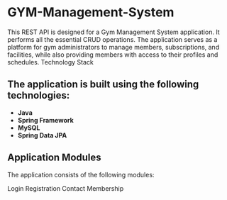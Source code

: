 # GYM-Management-System
This REST API is designed for a Gym Management System application. It performs all the essential CRUD operations. The application serves as a platform for gym administrators to manage members, subscriptions, and facilities, while also providing members with access to their profiles and schedules.
Technology Stack
## The application is built using the following technologies:

- **Java**
- **Spring Framework**
- **MySQL**
- **Spring Data JPA**
## Application Modules
The application consists of the following modules:

Login
Registration
Contact
Membership
  
